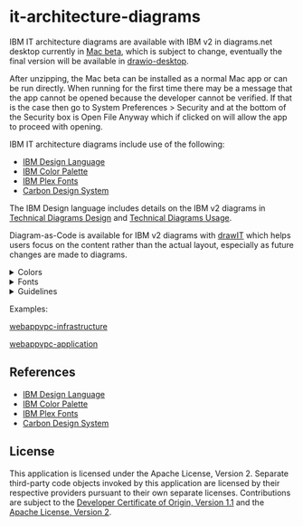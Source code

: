 # it-architecture-diagrams
IBM IT architecture diagrams are available with IBM v2 in diagrams.net desktop currently in [Mac beta](https://github.com/IBM/it-architecture-diagrams/releases/tag/v30.2.55-ibm2beta2), which is subject to change, eventually the final version will be available in [drawio-desktop](https://github.com/jgraph/drawio-desktop).  

After unzipping, the Mac beta can be installed as a normal Mac app or can be run directly.  When running for the first time there may be a message that the app cannot be opened because the developer cannot be verified. If that is the case then go to System Preferences > Security and at the bottom of the Security box is Open File Anyway which if clicked on will allow the app to proceed with opening.

IBM IT architecture diagrams include use of the following:
* [IBM Design Language](https://www.ibm.com/design/language/infographics/technical-diagrams/design)
* [IBM Color Palette](https://www.ibm.com/design/language/color/)
* [IBM Plex Fonts](https://www.ibm.com/plex/)
* [Carbon Design System](https://carbondesignsystem.com/)

The IBM Design language includes details on the IBM v2 diagrams in [Technical Diagrams Design](https://www.ibm.com/design/language/infographics/technical-diagrams/design/) and [Technical Diagrams Usage](https://www.ibm.com/design/language/infographics/technical-diagrams/usage/).

Diagram-as-Code is available for IBM v2 diagrams with [drawIT](https://github.com/IBM/drawit) which helps users focus on the content rather than the actual layout, especially as future changes are made to diagrams.

<details><summary>Colors</summary>
   
When an IBM Sidebar is first selected the top bar turns blue indicating use of the IBM colors, fonts, shapes, and properties:

![Top Bar](/images/top-bar.png "Top Bar")

The Format Panel Style tab includes the IBM colors which can be set with the color schemes or individual colors:

![style-tab](/images/style-tab.png "Style Tab")

The recommended method of setting colors is with the color schemes at the top of the Style tab which includes all 
combinations of line colors (medium colors on top row and dark colors on bottom row) and fill colors (white or light color of same color family 
as the line color).

The secondary method of setting colors is with the individual line and fill colors under the color schemes which
brings up the entire color palette:

![Color Palette](/images/color-palette.png "Color Palette")

The top row are the recently selected colors.

Followed by a group of 3 rows where:
* First row are light colors for fills.
* Second row are medium colors for lines.
* Third row are dark colrs for lines.
  
Followed by a group of 10 rows where:
* First row are Transparent, White, Greys, and Black.
* Second row through tenth row are the entire set of IBM colors minus swatch 100.

Notes:
* Each IBM color has a tooltip that shows the color family, color swatch, and intended use.
* For IBM Icons,
  * Collapsed shapes and expanded target system default to solid color but changable to white or light fill.
  * Other expanded shapes default to solid color behind the icon and white fill for the rest of the shape.
* For dropin images, 
  * Collapsed shapes and expanded target system default to white fill but changable to solid or light fill.
  * Other expanded shapes default to white fill behind the icon and the rest of the shape but can be changed to light fill.
   
</details>

<details><summary>Fonts</summary>
<p>
   
The Format Panel Text tab is configured with fonts for IBM Plex Sans and Arial:

![Plex Tab](/images/plex-tab.png "Plex Tab")

Buttons in the Text tab are configured for IBM Plex Sans as follows:

| Button | Weight |
| --- | --- |
| No Button | Regular 400 |
| I Button | Regular 400 Italic |
| B Button | Bold 700 |
| B+I Button | Bold 700 Italic |

Shape labels are configured for IBM Plex Sans as follows:

| Label | Weight | Size |
| --- | --- | --- |
| Shape Primary Label | SemiBold 600 | 14 |
| Shape Secondary Text | Regular 400 | 14 |
| Item Primary Label | Regular 400 | 12 |
| Item Secondary Text | Regular 400 | 12 |
| DU Primary Label | Regular 400 | 14 |
| Badge Label | Regular 400 | 12`|
| Legend Label | SemiBold 600 | 14 |

The lang parameter enables the country code corresponding to the fonts.

Other IBM Global Plex Sans fonts planned to be added.
   
</p> 
</details>

<details><summary>Guidelines</summary>
<p>

* Use the provided line styles only to temporarily differentiate changes and describe the purpose in a legend:

![Line Styles](/images/line-styles.png "Line Styles")
 
* Alternate white fill and light fill between consecutive nested groups to enable each group to stand out.

![Alternate Fills](/images/alternate-fills.png "Alternate Fills")

* Include a single legend with each diagram to help explain the diagram:

![Single Legend](/images/single-legend.png "Single Legend")

* For connection lines consider use gaps for line jumps, curved elbows, and solid straight triangle arrows:

![Connector Styles](/images/connector-styles.png "Connector Styles")

* Use badges sparingly as needed to not adversely affect the overall diagram.

</p>
</details>

Examples:

[webappvpc-infrastructure](/images/webappvpc-infrastructure.png "IBM WebApp VPC Infrastructure")

[webappvpc-application](/images/webappvpc-application.png "IBM WebApp VPC Application")

## References

- [IBM Design Language](https://www.ibm.com/design/language/infographics/technical-diagrams/design)
- [IBM Color Palette](https://www.ibm.com/design/language/color/)
- [IBM Plex Fonts](https://www.ibm.com/plex/)
- [Carbon Design System](https://carbondesignsystem.com/)

## License

This application is licensed under the Apache License, Version 2.  Separate third-party code objects invoked by this application are licensed by their respective providers pursuant to their own separate licenses.  Contributions are subject to the [Developer Certificate of Origin, Version 1.1](https://developercertificate.org/) and the [Apache License, Version 2](https://www.apache.org/licenses/LICENSE-2.0.txt).
